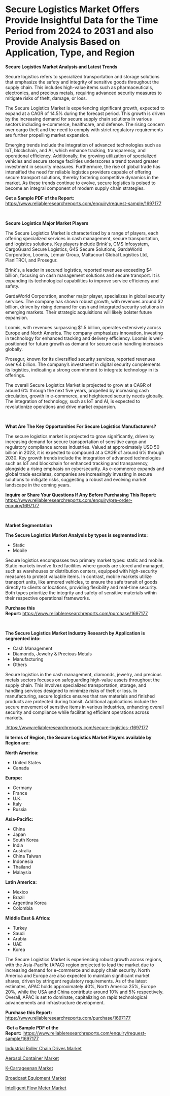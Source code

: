 <p><h1>Secure Logistics Market Offers Provide Insightful Data for the Time Period from 2024 to 2031 and also Provide Analysis Based on Application, Type, and Region</h1></p><p><strong>Secure Logistics Market Analysis and Latest Trends</strong></p>
<p><p>Secure logistics refers to specialized transportation and storage solutions that emphasize the safety and integrity of sensitive goods throughout the supply chain. This includes high-value items such as pharmaceuticals, electronics, and precious metals, requiring advanced security measures to mitigate risks of theft, damage, or loss. </p><p>The Secure Logistics Market is experiencing significant growth, expected to expand at a CAGR of 14.5% during the forecast period. This growth is driven by the increasing demand for secure supply chain solutions in various sectors including e-commerce, healthcare, and defense. The rising concern over cargo theft and the need to comply with strict regulatory requirements are further propelling market expansion.  </p><p>Emerging trends include the integration of advanced technologies such as IoT, blockchain, and AI, which enhance tracking, transparency, and operational efficiency. Additionally, the growing utilization of specialized vehicles and secure storage facilities underscores a trend toward greater investment in security measures. Furthermore, the rise of global trade has intensified the need for reliable logistics providers capable of offering secure transport solutions, thereby fostering competitive dynamics in the market. As these trends continue to evolve, secure logistics is poised to become an integral component of modern supply chain strategies.</p></p>
<p><strong>Get a Sample PDF of the Report:&nbsp;</strong> <a href="https://www.reliableresearchreports.com/enquiry/request-sample/1697177?utm_campaign=1738&utm_medium=2&utm_source=Github&utm_content=ia&utm_term=20102024&utm_id=secure-logistics">https://www.reliableresearchreports.com/enquiry/request-sample/1697177</a></p>
<p>&nbsp;</p>
<p><strong>Secure Logistics Major Market Players</strong></p>
<p><p>The Secure Logistics Market is characterized by a range of players, each offering specialized services in cash management, secure transportation, and logistics solutions. Key players include Brink's, CMS Infosystem, CargoGuard Secure Logistics, G4S Secure Solutions, GardaWorld Corporation, Loomis, Lemuir Group, Maltacourt Global Logistics Ltd, PlanITROI, and Prosegur.</p><p>Brink's, a leader in secured logistics, reported revenues exceeding $4 billion, focusing on cash management solutions and secure transport. It is expanding its technological capabilities to improve service efficiency and safety.</p><p>GardaWorld Corporation, another major player, specializes in global security services. The company has shown robust growth, with revenues around $2 billion, driven by rising demand for cash and integrated security solutions in emerging markets. Their strategic acquisitions will likely bolster future expansion.</p><p>Loomis, with revenues surpassing $1.5 billion, operates extensively across Europe and North America. The company emphasizes innovation, investing in technology for enhanced tracking and delivery efficiency. Loomis is well-positioned for future growth as demand for secure cash handling increases globally.</p><p>Prosegur, known for its diversified security services, reported revenues over €4 billion. The company’s investment in digital security complements its logistics, indicating a strong commitment to integrate technology in its offerings.</p><p>The overall Secure Logistics Market is projected to grow at a CAGR of around 6% through the next five years, propelled by increasing cash circulation, growth in e-commerce, and heightened security needs globally. The integration of technology, such as IoT and AI, is expected to revolutionize operations and drive market expansion.</p></p>
<p>&nbsp;</p>
<p><strong>What Are The Key Opportunities For Secure Logistics Manufacturers?</strong></p>
<p><p>The secure logistics market is projected to grow significantly, driven by increasing demand for secure transportation of sensitive cargo and regulatory compliance across industries. Valued at approximately USD 50 billion in 2023, it is expected to compound at a CAGR of around 6% through 2030. Key growth trends include the integration of advanced technologies such as IoT and blockchain for enhanced tracking and transparency, alongside a rising emphasis on cybersecurity. As e-commerce expands and global trade escalates, companies are increasingly investing in secure solutions to mitigate risks, suggesting a robust and evolving market landscape in the coming years.</p></p>
<p><strong>Inquire or Share Your Questions If Any Before Purchasing This Report:</strong> <a href="https://www.reliableresearchreports.com/enquiry/pre-order-enquiry/1697177?utm_campaign=1738&utm_medium=2&utm_source=Github&utm_content=ia&utm_term=20102024&utm_id=secure-logistics">https://www.reliableresearchreports.com/enquiry/pre-order-enquiry/1697177</a></p>
<p>&nbsp;</p>
<p><strong>Market Segmentation</strong></p>
<p><strong>The Secure Logistics Market Analysis by types is segmented into:</strong></p>
<p><ul><li>Static</li><li>Mobile</li></ul></p>
<p><p>Secure logistics encompasses two primary market types: static and mobile. Static markets involve fixed facilities where goods are stored and managed, such as warehouses or distribution centers, equipped with high-security measures to protect valuable items. In contrast, mobile markets utilize transport units, like armored vehicles, to ensure the safe transit of goods directly to clients or locations, providing flexibility and real-time security. Both types prioritize the integrity and safety of sensitive materials within their respective operational frameworks.</p></p>
<p><strong>Purchase this Report:&nbsp;</strong><a href="https://www.reliableresearchreports.com/purchase/1697177?utm_campaign=1738&utm_medium=2&utm_source=Github&utm_content=ia&utm_term=20102024&utm_id=secure-logistics">https://www.reliableresearchreports.com/purchase/1697177</a></p>
<p>&nbsp;</p>
<p><strong>The Secure Logistics Market Industry Research by Application is segmented into:</strong></p>
<p><ul><li>Cash Management</li><li>Diamonds, Jewelry & Precious Metals</li><li>Manufacturing</li><li>Others</li></ul></p>
<p><p>Secure logistics in the cash management, diamonds, jewelry, and precious metals sectors focuses on safeguarding high-value assets throughout the supply chain. This involves specialized transportation, storage, and handling services designed to minimize risks of theft or loss. In manufacturing, secure logistics ensures that raw materials and finished products are protected during transit. Additional applications include the secure movement of sensitive items in various industries, enhancing overall security and compliance while facilitating efficient operations across markets.</p></p>
<p><a href="https://www.reliableresearchreports.com/secure-logistics-r1697177?utm_campaign=1738&utm_medium=2&utm_source=Github&utm_content=ia&utm_term=20102024&utm_id=secure-logistics">&nbsp;https://www.reliableresearchreports.com/secure-logistics-r1697177</a></p>
<p><strong>In terms of Region, the Secure Logistics Market Players available by Region are:</strong></p>
<p>
    <p> <strong> North America: </strong>
        <ul>
            <li>United States</li>
            <li>Canada</li>
        </ul>
        </p> 
    <p> <strong> Europe: </strong>
        <ul>
            <li>Germany</li>
            <li>France</li>
            <li>U.K.</li>
            <li>Italy</li>
            <li>Russia</li>
        </ul>
        </p> 
    <p> <strong> Asia-Pacific: </strong>
        <ul>
            <li>China</li>
            <li>Japan</li>
            <li>South Korea</li>
            <li>India</li>
            <li>Australia</li>
            <li>China Taiwan</li>
            <li>Indonesia</li>
            <li>Thailand</li>
            <li>Malaysia</li>
        </ul>
        </p> 
    <p> <strong> Latin America: </strong>
        <ul>
            <li>Mexico</li>
            <li>Brazil</li>
            <li>Argentina Korea</li>
            <li>Colombia</li>
        </ul>
        </p> 
    <p> <strong> Middle East & Africa: </strong>
        <ul>
            <li>Turkey</li>
            <li>Saudi</li>
            <li>Arabia</li>
            <li>UAE</li>
            <li>Korea</li>
        </ul>
    </p>
    </p>
<p><p>The Secure Logistics Market is experiencing robust growth across regions, with the Asia-Pacific (APAC) region projected to lead the market due to increasing demand for e-commerce and supply chain security. North America and Europe are also expected to maintain significant market shares, driven by stringent regulatory requirements. As of the latest estimates, APAC holds approximately 40%, North America 25%, Europe 20%, while the USA and China contribute around 10% and 5% respectively. Overall, APAC is set to dominate, capitalizing on rapid technological advancements and infrastructure development.</p></p>
<p><strong>Purchase this Report: </strong><a href="https://www.reliableresearchreports.com/purchase/1697177?utm_campaign=1738&utm_medium=2&utm_source=Github&utm_content=ia&utm_term=20102024&utm_id=secure-logistics">https://www.reliableresearchreports.com/purchase/1697177</a></p>
<p>&nbsp;<strong>Get a Sample PDF of the Report:&nbsp;&nbsp;</strong><a href="https://www.reliableresearchreports.com/enquiry/request-sample/1697177?utm_campaign=1738&utm_medium=2&utm_source=Github&utm_content=ia&utm_term=20102024&utm_id=secure-logistics">https://www.reliableresearchreports.com/enquiry/request-sample/1697177</a></p>
<p><strong></strong></p>
<p><p><a href="https://www.linkedin.com/pulse/industrial-roller-chain-drives-market-refracting-trends-consumer-j8gqf?utm_campaign=1738&utm_medium=2&utm_source=Github&utm_content=ia&utm_term=20102024&utm_id=secure-logistics">Industrial Roller Chain Drives Market</a></p><p><a href="https://www.linkedin.com/pulse/aerosol-container-market-industry-trends-forecast-period-ucv9e?utm_campaign=1738&utm_medium=2&utm_source=Github&utm_content=ia&utm_term=20102024&utm_id=secure-logistics">Aerosol Container Market</a></p><p><a href="https://github.com/JosephineMcguire65/Market-Research-Report-List-1/blob/main/k-carrageenan-market.md?utm_campaign=1738&utm_medium=2&utm_source=Github&utm_content=ia&utm_term=20102024&utm_id=secure-logistics">Κ-Carrageenan Market</a></p><p><a href="https://www.linkedin.com/pulse/decoding-broadcast-equipment-market-signals-growth-algorithms-oh9kf?utm_campaign=1738&utm_medium=2&utm_source=Github&utm_content=ia&utm_term=20102024&utm_id=secure-logistics">Broadcast Equipment Market</a></p><p><a href="https://www.linkedin.com/pulse/navigating-global-intelligent-flow-meter-market-landscape-wpntf?utm_campaign=1738&utm_medium=2&utm_source=Github&utm_content=ia&utm_term=20102024&utm_id=secure-logistics">Intelligent Flow Meter Market</a></p></p>